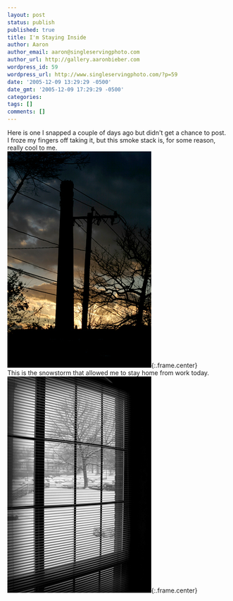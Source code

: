```yaml
---
layout: post
status: publish
published: true
title: I'm Staying Inside
author: Aaron
author_email: aaron@singleservingphoto.com
author_url: http://gallery.aaronbieber.com
wordpress_id: 59
wordpress_url: http://www.singleservingphoto.com/?p=59
date: '2005-12-09 13:29:29 -0500'
date_gmt: '2005-12-09 17:29:29 -0500'
categories:
tags: []
comments: []
---
```

Here is one I snapped a couple of days ago but didn't get a chance to
post. I froze my fingers off taking it, but this smoke stack is, for
some reason, really cool to me.\
 ![](/ssp/09dec05-01.jpg){:.frame.center}\
 This is the snowstorm that allowed me to stay home from work today.\
 ![](/ssp/09dec05-02.jpg){:.frame.center}
